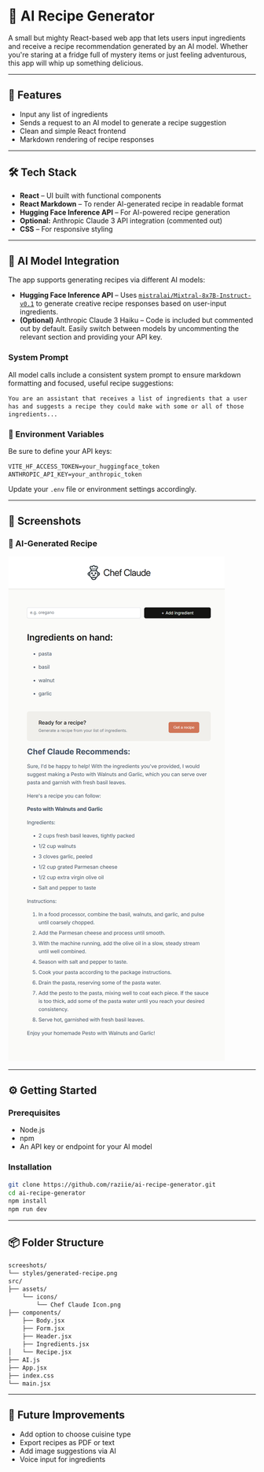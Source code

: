 # 🍳 AI Recipe Generator

A small but mighty React-based web app that lets users input ingredients and receive a recipe recommendation generated by an AI model. Whether you're staring at a fridge full of mystery items or just feeling adventurous, this app will whip up something delicious.

---

## 🚀 Features

- Input any list of ingredients  
- Sends a request to an AI model to generate a recipe suggestion 
- Clean and simple React frontend  
- Markdown rendering of recipe responses

---

## 🛠️ Tech Stack

- **React** – UI built with functional components  
- **React Markdown** – To render AI-generated recipe in readable format  
- **Hugging Face Inference API** – For AI-powered recipe generation  
- **Optional:** Anthropic Claude 3 API integration (commented out)  
- **CSS** – For responsive styling

---

## 🧠 AI Model Integration

The app supports generating recipes via different AI models:

- **Hugging Face Inference API** – Uses [`mistralai/Mixtral-8x7B-Instruct-v0.1`](https://huggingface.co/mistralai/Mixtral-8x7B-Instruct-v0.1) to generate creative recipe responses based on user-input ingredients.
- **(Optional)** Anthropic Claude 3 Haiku – Code is included but commented out by default. Easily switch between models by uncommenting the relevant section and providing your API key.

### System Prompt

All model calls include a consistent system prompt to ensure markdown formatting and focused, useful recipe suggestions:

```
You are an assistant that receives a list of ingredients that a user has and suggests a recipe they could make with some or all of those ingredients...
```

### 🔐 Environment Variables

Be sure to define your API keys:

```env
VITE_HF_ACCESS_TOKEN=your_huggingface_token
ANTHROPIC_API_KEY=your_anthropic_token
```

Update your `.env` file or environment settings accordingly.

---

## 📸 Screenshots

### 🔹 AI-Generated Recipe
![Generated Recipe](./screenshots/generated-recipe.png)

---

## ⚙️ Getting Started

### Prerequisites

- Node.js
- npm 
- An API key or endpoint for your AI model

### Installation

```bash
git clone https://github.com/raziie/ai-recipe-generator.git
cd ai-recipe-generator
npm install
npm run dev
```
---

## 📦 Folder Structure

```
screeshots/
└── styles/generated-recipe.png
src/
├── assets/
    └── icons/
        └── Chef Claude Icon.png
├── components/
    ├── Body.jsx
    ├── Form.jsx
    ├── Header.jsx
    ├── Ingredients.jsx
│   └── Recipe.jsx
├── AI.js
├── App.jsx
├── index.css
└── main.jsx
```

---

## 🧠 Future Improvements

- Add option to choose cuisine type  
- Export recipes as PDF or text  
- Add image suggestions via AI  
- Voice input for ingredients